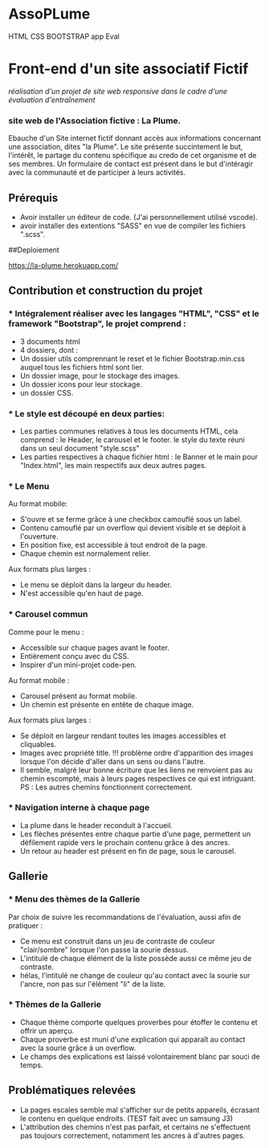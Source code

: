 # AssoPLume
HTML CSS BOOTSTRAP app Eval

# Front-end d'un site associatif Fictif

_réalisation d'un projet de site web responsive dans le cadre d'une évaluation d'entraînement_ 

### site web de l'Association fictive : La Plume.

Ebauche d'un Site internet fictif donnant accès aux informations concernant une association, dites "la Plume". 
Le site présente succintement le but, l'intérêt, le partage du contenu spécifique au credo de cet organisme et de ses membres.
Un formulaire de contact est présent dans le but d'intéragir avec la communauté et de participer à leurs activités.

## Prérequis

- Avoir installer un éditeur de code. (J'ai personnellement utilisé vscode).
- avoir installer des extentions "SASS" en vue de compiler les fichiers ".scss".

##Deploiement

https://la-plume.herokuapp.com/


## Contribution et construction du projet

### * Intégralement réaliser avec les langages "HTML", "CSS" et le framework "Bootstrap", le projet comprend :
- 3 documents html 
- 4 dossiers, dont : 
- Un dossier utils comprennant le reset et le fichier Bootstrap.min.css
auquel tous les fichiers html sont lier.
- Un dossier image, pour le stockage des images.
- Un dossier icons pour leur stockage.
- un dossier CSS.

### * Le style est découpé en deux parties:
- Les parties communes relatives à tous les documents HTML, cela comprend : le Header, le carousel et le footer.
le style du texte réuni dans un seul document "style.scss"
- Les parties respectives à chaque fichier html : le Banner et le main pour "Index.html", les main respectifs aux deux autres pages.

### * Le Menu
Au format mobile:
- S'ouvre et se ferme grâce à une checkbox camouflé sous un label.
- Contenu camouflé par un overflow qui devient visible et se déploit à l'ouverture.
- En position fixe, est accessible à tout endroit de la page.
- Chaque chemin est normalement relier.

Aux formats plus larges :
- Le menu se déploit dans la largeur du header.
- N'est accessible qu'en haut de page.

### * Carousel commun
Comme pour le menu : 
- Accessible sur chaque pages avant le footer.
- Entièrement conçu avec du CSS.
- Inspirer d'un mini-projet code-pen.

Au format mobile :
- Carousel présent au format mobile. 
- Un chemin est présente en entête de chaque image.

Aux formats plus larges :
- Se déploit en largeur rendant toutes les images accessibles et cliquables.
- Images avec propriété title.
!!! problème ordre d'apparition des images lorsque l'on décide d'aller dans un sens ou dans l'autre.
- Il semble, malgré leur bonne écriture que les liens ne renvoient pas au chemin escompté,
mais à leurs pages respectives ce qui est intriguant.
PS : Les autres chemins fonctionnent correctement.


### * Navigation interne à chaque page
- La plume dans le header reconduit à l'accueil.
- Les flèches présentes entre chaque partie d'une page, permettent un défilement rapide vers le prochain contenu
grâce à des ancres.
- Un retour au header est présent en fin de page, sous le carousel.

## Gallerie

### * Menu des thèmes de la Gallerie
Par choix de suivre les recommandations de l'évaluation, aussi afin de pratiquer :
- Ce menu est construit dans un jeu de contraste de couleur "clair/sombre"
lorsque l'on passe la sourie dessus.
- L'intitulé de chaque élément de la liste possède aussi ce même jeu de contraste. 
- hélas, l'intitulé ne change de couleur qu'au contact avec la sourie sur l'ancre,
non pas sur l'élément "li" de la liste.

### * Thèmes de la Gallerie
- Chaque thème comporte quelques proverbes pour étoffer le contenu et offrir un aperçu.
- Chaque proverbe est muni d'une explication qui apparaît au contact avec la sourie grâce à un overflow.
- Le champs des explications est laissé volontairement blanc par souci de temps.

## Problématiques relevées
- La pages escales semble mal s'afficher sur de petits appareils, écrasant le contenu en quelque endroits. (TEST fait avec un samsung J3)
- L'attribution des chemins n'est pas parfait, et certains ne s'effectuent pas toujours correctement, notamment les ancres à d'autres pages.



